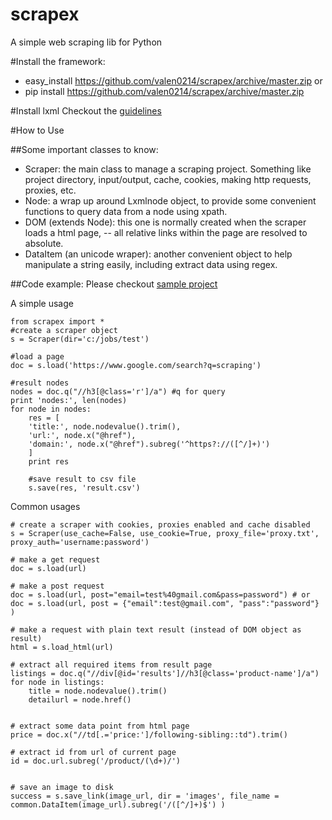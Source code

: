 scrapex
=======

A simple web scraping lib for Python

#Install the framework:

- easy_install https://github.com/valen0214/scrapex/archive/master.zip
or
- pip install https://github.com/valen0214/scrapex/archive/master.zip

#Install lxml
Checkout the [guidelines](http://lxml.de/installation.html)

#How to Use

##Some important classes to know:
- Scraper: the main class to manage a scraping project. Something like project directory, input/output, cache, cookies, making http requests, proxies, etc.
- Node: a wrap up around Lxmlnode object, to provide some convenient functions to query data from a node using xpath.
- DOM (extends Node): this one is normally created when the scraper loads a html page, -- all relative links within the page are resolved to absolute.
- DataItem (an unicode wraper): another convenient object to help manipulate a string easily, including extract data using regex.

##Code example:
Please checkout [sample project](https://github.com/valen0214/scrapex/blob/master/sample/gm.py)

A simple usage
```
from scrapex import *
#create a scraper object
s = Scraper(dir='c:/jobs/test')

#load a page
doc = s.load('https://www.google.com/search?q=scraping')

#result nodes
nodes = doc.q("//h3[@class='r']/a") #q for query
print 'nodes:', len(nodes)
for node in nodes:
	res = [
	'title:', node.nodevalue().trim(),
	'url:', node.x("@href"),
	'domain:', node.x("@href").subreg('^https?://([^/]+)')
	]
	print res

	#save result to csv file
	s.save(res, 'result.csv')

```

Common usages

```
# create a scraper with cookies, proxies enabled and cache disabled
s = Scraper(use_cache=False, use_cookie=True, proxy_file='proxy.txt', proxy_auth='username:password')

# make a get request
doc = s.load(url)

# make a post request
doc = s.load(url, post="email=test%40gmail.com&pass=password") # or doc = s.load(url, post = {"email":test@gmail.com", "pass":"password"} )

# make a request with plain text result (instead of DOM object as result)
html = s.load_html(url)

# extract all required items from result page
listings = doc.q("//div[@id='results']//h3[@class='product-name']/a")
for node in listings:
	title = node.nodevalue().trim()
	detailurl = node.href()
	

# extract some data point from html page
price = doc.x("//td[.='price:']/following-sibling::td").trim()

# extract id from url of current page
id = doc.url.subreg('/product/(\d+)/')


# save an image to disk
success = s.save_link(image_url, dir = 'images', file_name = common.DataItem(image_url).subreg('/([^/]+)$') )


```








